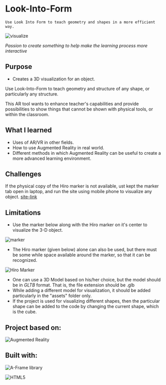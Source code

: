 # Look-Into-Form
`Use Look Into Form to teach geometry and shapes in a more efficient way.`

![visualize](https://encrypted-tbn0.gstatic.com/images?q=tbn:ANd9GcRC2AJAAW0Pl5A5inonQVaMlKpgna_yTtOLkA&usqp=CAU)

*Passion to create something to help make the learning process more interactive*

## Purpose
* Creates a 3D visualization for an object.

Use Look-Into-Form to teach geometry and structure of any shape, or particularly any structure.

This AR tool wants to enhance teacher's capabilities and provide possibilities to show things that cannot be shown with physical tools, or within the classroom.

## What I learned
* Uses of AR/VR in other fields.
* How to use Augmented Reality in real world.
* Different methods in which Augmented Reality can be useful to create a more advanced learning environment.

## Challenges
If the physical copy of the Hiro marker is not available, ust kept the marker tab open in laptop, and run the site using mobile phone to visualize any object.
[site-link](https://fearless-modern-jujube.glitch.me/)

## Limitations
* Use the marker below along with the Hiro marker on it's center to visualize the 3-D object.

![marker]("C:/Users/HY/Downloads/multi-pattern-template-abcdgf.png")

* The Hiro marker (given below) alone can also be used, but there must be some while space available around the marker, so that it can be recognized.

![Hiro Marker](https://i.stack.imgur.com/5cahN.png)

* One can use a 3D Model based on his/her choice, but the model should be in *GLTB* format. That is, the file extension should be .glb
* While adding a different model for visualization, it should be added particularly in the "assets" folder only.
* If the project is used for visualizing different shapes, then the particular shape can be added to the code by changing the current shape, which is the cube.


## Project based on:
![Augmented Reality](https://image.flaticon.com/icons/png/512/2036/2036327.png)


## Built with:
![A-Frame library](https://upload.wikimedia.org/wikipedia/commons/9/92/A-Frame_logo.png)
<p>
  
![HTML5](https://www.freepnglogos.com/uploads/html5-logo-png/html5-logo-image-logo-html-7.png)
